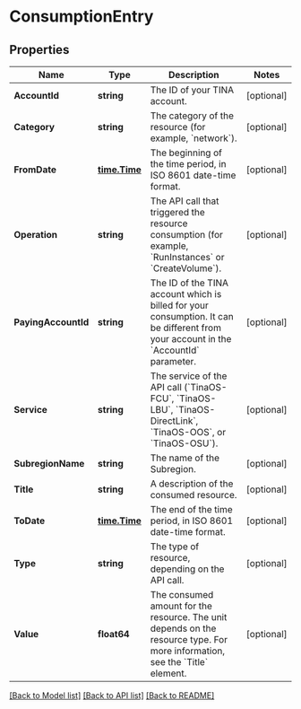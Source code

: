# ConsumptionEntry

## Properties

Name | Type | Description | Notes
------------ | ------------- | ------------- | -------------
**AccountId** | **string** | The ID of your TINA account. | [optional] 
**Category** | **string** | The category of the resource (for example, &#x60;network&#x60;). | [optional] 
**FromDate** | [**time.Time**](time.Time.md) | The beginning of the time period, in ISO 8601 date-time format. | [optional] 
**Operation** | **string** | The API call that triggered the resource consumption (for example, &#x60;RunInstances&#x60; or &#x60;CreateVolume&#x60;). | [optional] 
**PayingAccountId** | **string** | The ID of the TINA account which is billed for your consumption. It can be different from your account in the &#x60;AccountId&#x60; parameter. | [optional] 
**Service** | **string** | The service of the API call (&#x60;TinaOS-FCU&#x60;, &#x60;TinaOS-LBU&#x60;, &#x60;TinaOS-DirectLink&#x60;, &#x60;TinaOS-OOS&#x60;, or &#x60;TinaOS-OSU&#x60;). | [optional] 
**SubregionName** | **string** | The name of the Subregion. | [optional] 
**Title** | **string** | A description of the consumed resource. | [optional] 
**ToDate** | [**time.Time**](time.Time.md) | The end of the time period, in ISO 8601 date-time format. | [optional] 
**Type** | **string** | The type of resource, depending on the API call. | [optional] 
**Value** | **float64** | The consumed amount for the resource. The unit depends on the resource type. For more information, see the &#x60;Title&#x60; element. | [optional] 

[[Back to Model list]](../README.md#documentation-for-models) [[Back to API list]](../README.md#documentation-for-api-endpoints) [[Back to README]](../README.md)


